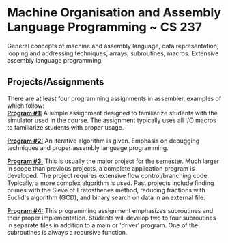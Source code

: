 # Machine Organisation and Assembly Language Programming ~ CS 237
General concepts of machine and assembly language, data representation, looping and addressing
techniques, arrays, subroutines, macros. Extensive assembly language programming.

## Projects/Assignments

There are at least four programming assignments in assembler, examples of which follow:  
**[Program #1:](https://github.com/kalrapranav/CS-237-Machine-Organisation-and-Assembly-Language-Programming/tree/master/Program%201)** A simple assignment designed to familiarize students with the simulator used in the course.
The assignment typically uses all I/O macros to familiarize students with proper usage.

**[Program #2:](https://github.com/kalrapranav/CS-237-Machine-Organisation-and-Assembly-Language-Programming/tree/master/Program%202)**  An iterative algorithm is given. Emphasis on debugging techniques and proper assembly language
programming.

**[Program #3:](https://github.com/kalrapranav/CS-237-Machine-Organisation-and-Assembly-Language-Programming/tree/master/Program%203)** This is usually the major project for the semester. Much larger in scope than previous projects,
a complete application program is developed. The project requires extensive flow control/branching code. Typically,
a more complex algorithm is used. Past projects include finding primes with the Sieve of Eratosthenes method,
reducing fractions with Euclid's algorithm (GCD), and binary search on data in an external file.

**[Program #4:](https://github.com/kalrapranav/CS-237-Machine-Organisation-and-Assembly-Language-Programming/tree/master/Program%204)** This programming assignment emphasizes subroutines and their proper implementation. Students
will develop two to four subroutines in separate files in addition to a main or 'driver' program. One of the 
subroutines is always a recursive function.


